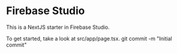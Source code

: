 # Firebase Studio

This is a NextJS starter in Firebase Studio.

To get started, take a look at src/app/page.tsx.
git commit -m "Initial commit"
